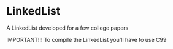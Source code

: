 # LinkedList
A LinkedList developed for a few college papers

IMPORTANT!!!
To compile the LinkedList you'll have to use C99
